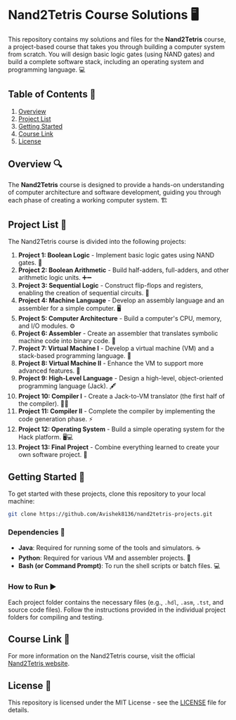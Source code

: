 
# Nand2Tetris Course Solutions 🖥️

This repository contains my solutions and files for the **Nand2Tetris** course, a project-based course that takes you through building a computer system from scratch. You will design basic logic gates (using NAND gates) and build a complete software stack, including an operating system and programming language. 💻

## Table of Contents 📑

1. [Overview](#overview)
2. [Project List](#project-list)
3. [Getting Started](#getting-started)
4. [Course Link](#course-link)
5. [License](#license)

## Overview 🔍

The **Nand2Tetris** course is designed to provide a hands-on understanding of computer architecture and software development, guiding you through each phase of creating a working computer system. 🏗️

## Project List 📂

The Nand2Tetris course is divided into the following projects:

1. **Project 1: Boolean Logic** - Implement basic logic gates using NAND gates. 🔲
2. **Project 2: Boolean Arithmetic** - Build half-adders, full-adders, and other arithmetic logic units. ➕➖
3. **Project 3: Sequential Logic** - Construct flip-flops and registers, enabling the creation of sequential circuits. 🔄
4. **Project 4: Machine Language** - Develop an assembly language and an assembler for a simple computer. 🖥️
5. **Project 5: Computer Architecture** - Build a computer's CPU, memory, and I/O modules. ⚙️
6. **Project 6: Assembler** - Create an assembler that translates symbolic machine code into binary code. 📝
7. **Project 7: Virtual Machine I** - Develop a virtual machine (VM) and a stack-based programming language. 💾
8. **Project 8: Virtual Machine II** - Enhance the VM to support more advanced features. 🔧
9. **Project 9: High-Level Language** - Design a high-level, object-oriented programming language (Jack). 🖋️
10. **Project 10: Compiler I** - Create a Jack-to-VM translator (the first half of the compiler). 🧑‍💻
11. **Project 11: Compiler II** - Complete the compiler by implementing the code generation phase. ⚡
12. **Project 12: Operating System** - Build a simple operating system for the Hack platform. 🖥️💻
13. **Project 13: Final Project** - Combine everything learned to create your own software project. 🎯

## Getting Started 🚀

To get started with these projects, clone this repository to your local machine:

```bash
git clone https://github.com/Avishek8136/nand2tetris-projects.git
```

### Dependencies 🔧

- **Java**: Required for running some of the tools and simulators. ☕
- **Python**: Required for various VM and assembler projects. 🐍
- **Bash (or Command Prompt)**: To run the shell scripts or batch files. 💻

### How to Run ▶️

Each project folder contains the necessary files (e.g., `.hdl`, `.asm`, `.tst`, and source code files). Follow the instructions provided in the individual project folders for compiling and testing.

## Course Link 🔗

For more information on the Nand2Tetris course, visit the official [Nand2Tetris website](https://www.nand2tetris.org/).

## License 📜

This repository is licensed under the MIT License - see the [LICENSE](LICENSE) file for details.
